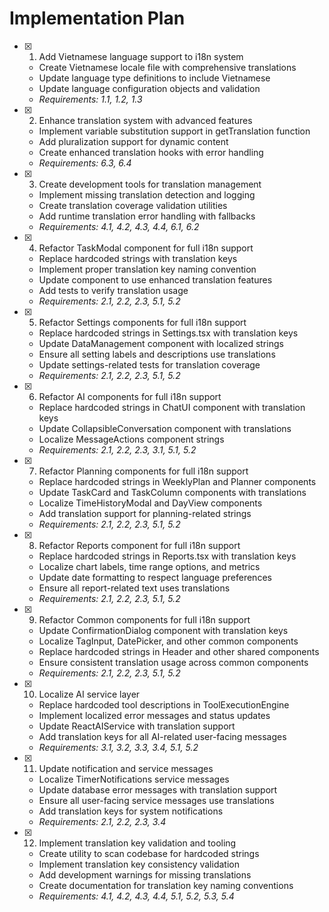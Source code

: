 # Implementation Plan

- [x] 1. Add Vietnamese language support to i18n system
  - Create Vietnamese locale file with comprehensive translations
  - Update language type definitions to include Vietnamese
  - Update language configuration objects and validation
  - _Requirements: 1.1, 1.2, 1.3_

- [x] 2. Enhance translation system with advanced features
  - Implement variable substitution support in getTranslation function
  - Add pluralization support for dynamic content
  - Create enhanced translation hooks with error handling
  - _Requirements: 6.3, 6.4_

- [x] 3. Create development tools for translation management
  - Implement missing translation detection and logging
  - Create translation coverage validation utilities
  - Add runtime translation error handling with fallbacks
  - _Requirements: 4.1, 4.2, 4.3, 4.4, 6.1, 6.2_

- [x] 4. Refactor TaskModal component for full i18n support
  - Replace hardcoded strings with translation keys
  - Implement proper translation key naming convention
  - Update component to use enhanced translation features
  - Add tests to verify translation usage
  - _Requirements: 2.1, 2.2, 2.3, 5.1, 5.2_

- [x] 5. Refactor Settings components for full i18n support
  - Replace hardcoded strings in Settings.tsx with translation keys
  - Update DataManagement component with localized strings
  - Ensure all setting labels and descriptions use translations
  - Update settings-related tests for translation coverage
  - _Requirements: 2.1, 2.2, 2.3, 5.1, 5.2_

- [x] 6. Refactor AI components for full i18n support
  - Replace hardcoded strings in ChatUI component with translation keys
  - Update CollapsibleConversation component with translations
  - Localize MessageActions component strings
  - _Requirements: 2.1, 2.2, 2.3, 3.1, 5.1, 5.2_

- [x] 7. Refactor Planning components for full i18n support
  - Replace hardcoded strings in WeeklyPlan and Planner components
  - Update TaskCard and TaskColumn components with translations
  - Localize TimeHistoryModal and DayView components
  - Add translation support for planning-related strings
  - _Requirements: 2.1, 2.2, 2.3, 5.1, 5.2_

- [x] 8. Refactor Reports component for full i18n support
  - Replace hardcoded strings in Reports.tsx with translation keys
  - Localize chart labels, time range options, and metrics
  - Update date formatting to respect language preferences
  - Ensure all report-related text uses translations
  - _Requirements: 2.1, 2.2, 2.3, 5.1, 5.2_

- [x] 9. Refactor Common components for full i18n support
  - Update ConfirmationDialog component with translation keys
  - Localize TagInput, DatePicker, and other common components
  - Replace hardcoded strings in Header and other shared components
  - Ensure consistent translation usage across common components
  - _Requirements: 2.1, 2.2, 2.3, 5.1, 5.2_

- [x] 10. Localize AI service layer
  - Replace hardcoded tool descriptions in ToolExecutionEngine
  - Implement localized error messages and status updates
  - Update ReactAIService with translation support
  - Add translation keys for all AI-related user-facing messages
  - _Requirements: 3.1, 3.2, 3.3, 3.4, 5.1, 5.2_

- [x] 11. Update notification and service messages
  - Localize TimerNotifications service messages
  - Update database error messages with translation support
  - Ensure all user-facing service messages use translations
  - Add translation keys for system notifications
  - _Requirements: 2.1, 2.2, 2.3, 3.4_

- [x] 12. Implement translation key validation and tooling
  - Create utility to scan codebase for hardcoded strings
  - Implement translation key consistency validation
  - Add development warnings for missing translations
  - Create documentation for translation key naming conventions
  - _Requirements: 4.1, 4.2, 4.3, 4.4, 5.1, 5.2, 5.3, 5.4_
